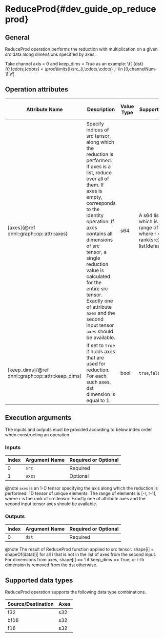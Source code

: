 # ReduceProd{#dev_guide_op_reduceprod}

## General

ReduceProd operation performs the reduction with multiplication on a given src
data along dimensions specified by axes.

Take channel axis = 0 and keep_dims = True as an example:
  \f[ {dst}_{0,\cdots,\cdots} =
  \prod\limits_{i}src_{i,\cdots,\cdots} ,i \in [0,channelNum-1] \f]

## Operation attributes

Attribute Name | Description | Value Type |Supported Values | Required or Optional
-- | -- | --| --|--
[axes](@ref dnnl::graph::op::attr::axes) | Specify indices of src tensor, along which the reduction is performed. If axes is a list, reduce over all of them. If axes is empty, corresponds to the identity operation. If axes contains all dimensions of src tensor, a single reduction value is calculated for the entire src tensor. Exactly one of attribute `axes` and the second input tensor `axes` should be available. |s64 |A s64 list values which is in the range of [-r, r-1] where r = rank(src). Empty list(default)  | Optional
[keep_dims](@ref dnnl::graph::op::attr::keep_dims) | If set to `true` it holds axes that are used for reduction. For each such axes, dst dimension is equal to 1. |bool |`true`,`false`(default)  | Optional

## Execution arguments

The inputs and outputs must be provided according to below index order when
constructing an operation.

### Inputs

Index | Argument Name | Required or Optional 
----- | ------------- | -------------------- 
0     | `src`         | Required            
1     | `axes`        | Optional                 

@note `axes` is an 1-D tensor specifying the axis along which the reduction is
performed. 1D tensor of unique elements. The range of elements is [-r, r-1],
where r is the rank of src tensor. Exactly one of attribute axes and the second
input tensor axes should be available. 

### Outputs

Index | Argument Name | Required or Optional 
----- | ------------- | -------------------- 
0     | `dst`         | Required                        

@note The result of ReduceProd function applied to src tensor. shape[i] =
shapeOf(data)[i] for all i that is not in the list of axes from the second
input. For dimensions from axes, shape[i] == 1 if keep_dims == True, or i-th
dimension is removed from the dst otherwise.

## Supported data types

ReduceProd operation supports the following data type combinations.

Source/Destination  |Axes
---- | ------- 
f32  | s32    
bf16 | s32    
f16  | s32    

